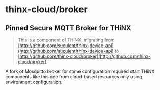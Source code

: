 # thinx-cloud/broker

## Pinned Secure MQTT Broker for THiNX

> This is a component of THiNX, migrating from [http://github.com/suculent/thinx-device-api](http://github.com/suculent/thinx-device-api) to [http://github.com/thinx-cloud/broker](http://github.com/thinx-cloud/broker)

A fork of Mosquitto broker for some configuration required start THiNX components like this one from cloud-based resources only using environment configuration.
